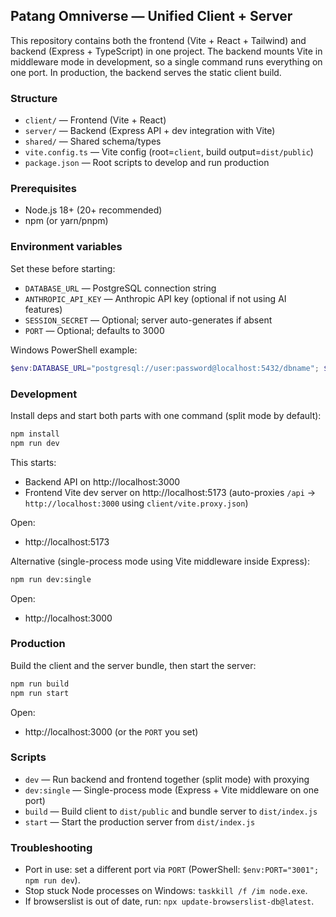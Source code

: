 ## Patang Omniverse — Unified Client + Server

This repository contains both the frontend (Vite + React + Tailwind) and backend (Express + TypeScript) in one project. The backend mounts Vite in middleware mode in development, so a single command runs everything on one port. In production, the backend serves the static client build.

### Structure

- `client/` — Frontend (Vite + React)
- `server/` — Backend (Express API + dev integration with Vite)
- `shared/` — Shared schema/types
- `vite.config.ts` — Vite config (root=`client`, build output=`dist/public`)
- `package.json` — Root scripts to develop and run production

### Prerequisites

- Node.js 18+ (20+ recommended)
- npm (or yarn/pnpm)

### Environment variables

Set these before starting:

- `DATABASE_URL` — PostgreSQL connection string
- `ANTHROPIC_API_KEY` — Anthropic API key (optional if not using AI features)
- `SESSION_SECRET` — Optional; server auto-generates if absent
- `PORT` — Optional; defaults to 3000

Windows PowerShell example:

```powershell
$env:DATABASE_URL="postgresql://user:password@localhost:5432/dbname"; $env:ANTHROPIC_API_KEY="your-anthropic-key"; npm run dev
```

### Development

Install deps and start both parts with one command (split mode by default):

```bash
npm install
npm run dev
```

This starts:
- Backend API on http://localhost:3000
- Frontend Vite dev server on http://localhost:5173 (auto-proxies `/api` → `http://localhost:3000` using `client/vite.proxy.json`)

Open:

- http://localhost:5173

Alternative (single-process mode using Vite middleware inside Express):

```bash
npm run dev:single
```

Open:

- http://localhost:3000

### Production

Build the client and the server bundle, then start the server:

```bash
npm run build
npm run start
```

Open:

- http://localhost:3000 (or the `PORT` you set)

### Scripts

- `dev` — Run backend and frontend together (split mode) with proxying
- `dev:single` — Single-process mode (Express + Vite middleware on one port)
- `build` — Build client to `dist/public` and bundle server to `dist/index.js`
- `start` — Start the production server from `dist/index.js`

### Troubleshooting

- Port in use: set a different port via `PORT` (PowerShell: `$env:PORT="3001"; npm run dev`).
- Stop stuck Node processes on Windows: `taskkill /f /im node.exe`.
- If browserslist is out of date, run: `npx update-browserslist-db@latest`.


